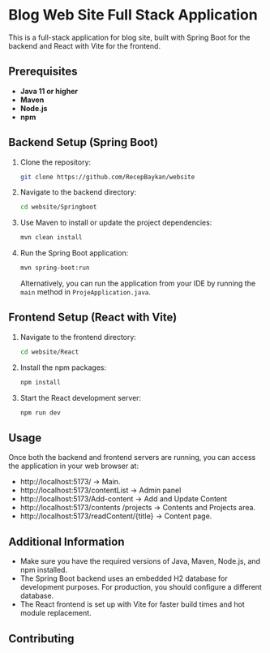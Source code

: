 #  Blog Web Site Full Stack Application

This is a full-stack application for blog site, built with Spring Boot for the backend and React with Vite for the frontend.

## Prerequisites

- **Java 11 or higher**
- **Maven**
- **Node.js**
- **npm**

## Backend Setup (Spring Boot)
1. Clone the repository:
    ```bash
    git clone https://github.com/RecepBaykan/website
    ```

2. Navigate to the backend directory:
    ```bash
    cd website/Springboot
    ```

3. Use Maven to install or update the project dependencies:
    ```bash
    mvn clean install
    ```

4. Run the Spring Boot application:
    ```bash
    mvn spring-boot:run
    ```
   Alternatively, you can run the application from your IDE by running the `main` method in `ProjeApplication.java`.

## Frontend Setup (React with Vite)

1. Navigate to the frontend directory:
    ```bash
    cd website/React
    ```

2. Install the npm packages:
    ```bash
    npm install
    ```

3. Start the React development server:
    ```bash
    npm run dev
    ```

## Usage

Once both the backend and frontend servers are running, you can access the application in your web browser at:

- http://localhost:5173/ -> Main.
- http://localhost:5173/contentList -> Admin panel
- http://localhost:5173/Add-content -> Add and Update Content 
- http://localhost:5173/contents /projects -> Contents and Projects area.
- http://localhost:5173/readContent/{title} -> Content page.


## Additional Information

- Make sure you have the required versions of Java, Maven, Node.js, and npm installed.
- The Spring Boot backend uses an embedded H2 database for development purposes. For production, you should configure a different database.
- The React frontend is set up with Vite for faster build times and hot module replacement.

## Contributing
